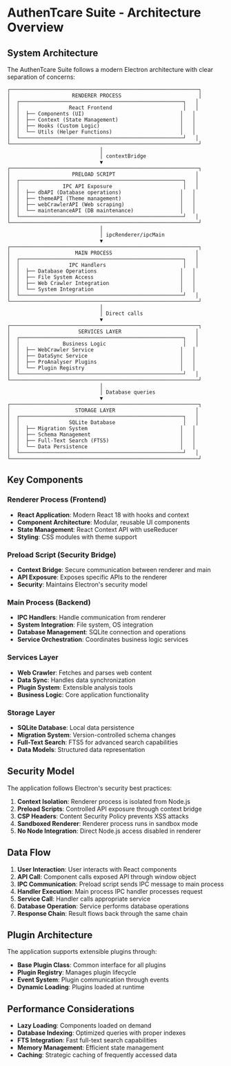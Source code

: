 # AuthenTcare Suite - Architecture Overview

## System Architecture

The AuthenTcare Suite follows a modern Electron architecture with clear separation of concerns:

```
┌─────────────────────────────────────────────────────────────┐
│                    RENDERER PROCESS                         │
│  ┌─────────────────────────────────────────────────────┐   │
│  │                React Frontend                       │   │
│  │  ├── Components (UI)                               │   │
│  │  ├── Context (State Management)                    │   │
│  │  ├── Hooks (Custom Logic)                          │   │
│  │  └── Utils (Helper Functions)                      │   │
│  └─────────────────────────────────────────────────────┘   │
└─────────────────────────────────────────────────────────────┘
                              │
                              │ contextBridge
                              ▼
┌─────────────────────────────────────────────────────────────┐
│                    PRELOAD SCRIPT                          │
│  ┌─────────────────────────────────────────────────────┐   │
│  │              IPC API Exposure                       │   │
│  │  ├── dbAPI (Database operations)                   │   │
│  │  ├── themeAPI (Theme management)                   │   │
│  │  ├── webCrawlerAPI (Web scraping)                  │   │
│  │  └── maintenanceAPI (DB maintenance)               │   │
│  └─────────────────────────────────────────────────────┘   │
└─────────────────────────────────────────────────────────────┘
                              │
                              │ ipcRenderer/ipcMain
                              ▼
┌─────────────────────────────────────────────────────────────┐
│                     MAIN PROCESS                           │
│  ┌─────────────────────────────────────────────────────┐   │
│  │                IPC Handlers                         │   │
│  │  ├── Database Operations                           │   │
│  │  ├── File System Access                            │   │
│  │  ├── Web Crawler Integration                       │   │
│  │  └── System Integration                            │   │
│  └─────────────────────────────────────────────────────┘   │
└─────────────────────────────────────────────────────────────┘
                              │
                              │ Direct calls
                              ▼
┌─────────────────────────────────────────────────────────────┐
│                      SERVICES LAYER                        │
│  ┌─────────────────────────────────────────────────────┐   │
│  │              Business Logic                         │   │
│  │  ├── WebCrawler Service                            │   │
│  │  ├── DataSync Service                              │   │
│  │  ├── ProAnalyser Plugins                           │   │
│  │  └── Plugin Registry                               │   │
│  └─────────────────────────────────────────────────────┘   │
└─────────────────────────────────────────────────────────────┘
                              │
                              │ Database queries
                              ▼
┌─────────────────────────────────────────────────────────────┐
│                     STORAGE LAYER                          │
│  ┌─────────────────────────────────────────────────────┐   │
│  │                SQLite Database                      │   │
│  │  ├── Migration System                              │   │
│  │  ├── Schema Management                             │   │
│  │  ├── Full-Text Search (FTS5)                       │   │
│  │  └── Data Persistence                              │   │
│  └─────────────────────────────────────────────────────┘   │
└─────────────────────────────────────────────────────────────┘
```

## Key Components

### Renderer Process (Frontend)
- **React Application**: Modern React 18 with hooks and context
- **Component Architecture**: Modular, reusable UI components
- **State Management**: React Context API with useReducer
- **Styling**: CSS modules with theme support

### Preload Script (Security Bridge)
- **Context Bridge**: Secure communication between renderer and main
- **API Exposure**: Exposes specific APIs to the renderer
- **Security**: Maintains Electron's security model

### Main Process (Backend)
- **IPC Handlers**: Handle communication from renderer
- **System Integration**: File system, OS integration
- **Database Management**: SQLite connection and operations
- **Service Orchestration**: Coordinates business logic services

### Services Layer
- **Web Crawler**: Fetches and parses web content
- **Data Sync**: Handles data synchronization
- **Plugin System**: Extensible analysis tools
- **Business Logic**: Core application functionality

### Storage Layer
- **SQLite Database**: Local data persistence
- **Migration System**: Version-controlled schema changes
- **Full-Text Search**: FTS5 for advanced search capabilities
- **Data Models**: Structured data representation

## Security Model

The application follows Electron's security best practices:

1. **Context Isolation**: Renderer process is isolated from Node.js
2. **Preload Scripts**: Controlled API exposure through context bridge
3. **CSP Headers**: Content Security Policy prevents XSS attacks
4. **Sandboxed Renderer**: Renderer process runs in sandbox mode
5. **No Node Integration**: Direct Node.js access disabled in renderer

## Data Flow

1. **User Interaction**: User interacts with React components
2. **API Call**: Component calls exposed API through window object
3. **IPC Communication**: Preload script sends IPC message to main process
4. **Handler Execution**: Main process IPC handler processes request
5. **Service Call**: Handler calls appropriate service
6. **Database Operation**: Service performs database operations
7. **Response Chain**: Result flows back through the same chain

## Plugin Architecture

The application supports extensible plugins through:

- **Base Plugin Class**: Common interface for all plugins
- **Plugin Registry**: Manages plugin lifecycle
- **Event System**: Plugin communication through events
- **Dynamic Loading**: Plugins loaded at runtime

## Performance Considerations

- **Lazy Loading**: Components loaded on demand
- **Database Indexing**: Optimized queries with proper indexes
- **FTS Integration**: Fast full-text search capabilities
- **Memory Management**: Efficient state management
- **Caching**: Strategic caching of frequently accessed data